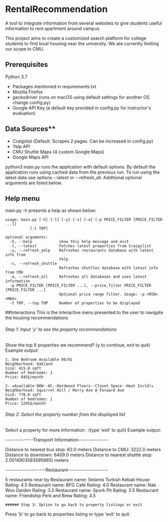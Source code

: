 # RentalRecommendation
A tool to integrate information from several websites to give students useful information to rent apartment around campus

This project aims to create a customized search platform for college students to find local housing near the university. We are currently limiting our scope to CMU. 

## Prerequisites
Python 3.7
- Packages mentioned in requirements.txt
- Mozilla Firefox
- geckodriver (runs on macOS using default settings for another OS change config.py)
- Google API Key (a default key provided in config.py for instructor's evaluation)

## Data Sources**
- Craigslist (Default: Scrapes 2 pages. Can be increased in config.py)
- Yelp API
- CMU Shuttle Maps (4 custom Google Maps)
- Google Maps API

python3 main.py runs the application with default options. By default the application runs using cached data from the previous run. To run using the latest data use options --latest or --refresh_all. Additional optional arguments are listed below.

## Help menu
main.py -h presents a help as shown below:

```
usage: main.py [-h] [-l] [-y] [-s] [-a] [-p PRICE_FILTER [PRICE_FILTER ...]]
           [-t TOP]

optional arguments:
  -h, --help            show this help message and exit
  -l, --latest          Fetches latest properties from Craigslist
  -y, --refresh_yelp    Refreshes restaurants database with latest info from
                        Yelp
  -s, --refresh_shuttle
                        Refreshes shuttles database with latest info from CMU
  -a, --refresh_all     Refreshes all databases and uses latest information
  -p PRICE_FILTER [PRICE_FILTER ...], --price_filter PRICE_FILTER [PRICE_FILTER ...]
                        Optional price range filter. Usage: -p <MIN> <MAX>
  -t TOP, --top TOP     Number of properties to be displayed
 ```
##Interactions
This is the interactive menu presented to the user to navigate the housing recommendations

###### Step 1: Input 'y' to see the property recommendations
Show the top 6 properties we recommend? (y to continue, exit to quit)
Example output:
```
1. One Bedroom Available 08/01  
Neighborhood: Oakland
Size: 415.0 sqft
Number of bedrooms: 1
Price: 845$/month

2. ★Available NOW--AC--Hardwood Floors--Closet Space--Heat Incld!★  
Neighborhood: Squirrel Hill / Murry Ave @ Forward Ave
Size: 770.0 sqft
Number of bedrooms: 1
Price: 1295$/month
```
###### Step 2: Select the property number from the displayed list
Select a property for more information : (type 'exit' to quit)
Example output:

--------------Transport Information---------------

Distance to nearest bus stop: 82.0 meters
Distance to CMU: 3222.0 meters
Distance to downtown: 6409.0 meters
Distance to nearest shuttle stop:  2.0014903583595665) meters

 --------------------Restaurant--------------------

5 restaurants near by
Restaurant name: Selamis Turkish Kebab House
Rating: 4.5
Restaurant name: BFG Café
Rating: 4.0
Restaurant name: Nak Won Garden
Rating: 3.5
Restaurant name: Spork Pit
Rating: 3.5
Restaurant name: Friendship Perk and Brew
Rating: 4.5
```
###### Step 3: Option to go back to property listings or exit
```
Press 'b' to go back to properties listing or type 'exit' to quit
```
